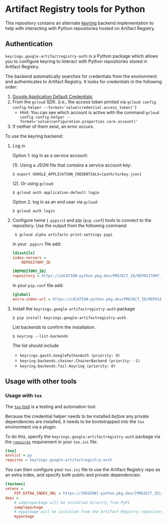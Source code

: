 # Artifact Registry tools for Python
This repository contains an alternate [keyring](https://pypi.python.org/pypi/keyring) backend implementation to help with interacting with Python repositories hosted on Artifact Registry.

## Authentication
`keyrings.google-artifactregistry-auth` is a Python package which allows you to configure keyring to interact with Python repositories stored in Artifact Registry.

The backend automatically searches for credentials from the environment and authenticates to Artifact Registry. It looks for credentials in the following order:

1. [Google Application Default Credentials](https://developers.google.com/accounts/docs/application-default-credentials).
2. From the `gcloud` SDK. (i.e., the access token printed via `gcloud config config-helper --format='value(credential.access_token)'`)
    * Hint: You can see which account is active with the command `gcloud config config-helper --format='value(configuration.properties.core.account)'`
3. If neither of them exist, an error occurs.

To use the keyring backend:

1. Log in

    Option 1: log in as a service account:

    (1). Using a JSON file that contains a service account key:

    ```
    $ export GOOGLE_APPLICATION_CREDENTIALS=[path/to/key.json]
    ```

    (2). Or using `gcloud`:

    ```
    $ gcloud auth application-default login
    ```

    Option 2: log in as an end user via `gcloud`:

    ```
    $ gcloud auth login
    ```

2. Configure twine (`.pypirc`) and pip (`pip.conf`) tools to connect to the repository. Use the output from the following command:

        $ gcloud alpha artifacts print-settings pypi

    In your `.pypirc` file add:

    ```ini
    [disutils]
    index-servers =
        REPOSITORY_ID

    [REPOSITORY_ID]
    repository = https://LOCATION-python.pkg.dev/PROJECT_ID/REPOSITORY_ID/
    ```

    In your `pip.conf` file add:

    ```ini
    [global]
    extra-index-url = https://LOCATION-python.pkg.dev/PROJECT_ID/REPOSITORY_ID/simple/
    ```
3. Install the `keyrings.google-artifactregistry-auth` package

    ```
    $ pip install keyrings.google-artifactregistry-auth
    ```

    List backends to confirm the installation.

    ```
    $ keyring --list-backends
    ```

    The list should include

    * `keyrings.gauth.GooglePythonAuth (priority: 9)`
    * `keyring.backends.chainer.ChainerBackend (priority: -1)`
    * `keyring.backends.fail.Keyring (priority: 0)`

## Usage with other tools

### Usage with `tox`

The [`tox` tool](https://pypi.org/project/tox/) is a testing and automation tool.

Because the credential helper needs to be installed _before_ any private
dependencies are installed, it needs to be bootstrapped into the `tox`
environment via a plugin.

To do this, specify the `keyrings.google-artifactregistry-auth` package via the
[`requires`](https://tox.readthedocs.io/en/latest/config.html#conf-requires)
requirement in your `tox.ini` file:

```ini
[tox]
envlist = py
requires = keyrings.google-artifactregistry-auth
```

You can then configure your `tox.ini` file to use the Artifact Registry repo as
an extra index, and specify both public and private dependencies:

```ini
[testenv]
setenv =
    PIP_EXTRA_INDEX_URL = https://[REGION]-python.pkg.dev/[PROJECT_ID]/[REPOSITORY]/simple
deps =
    # samplepackage will be installed directly from PyPI
    samplepackage
    # mypackage will be installed from the Artifact Registry repository
    mypackage
```
